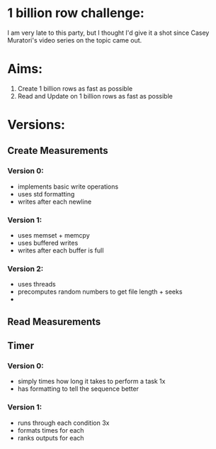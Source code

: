 # 1 billion row challenge:
I am very late to this party, but I thought I'd give it a shot since Casey Muratori's
video series on the topic came out.

# Aims: 
1. Create 1 billion rows as fast as possible 
2. Read and Update on 1 billion rows as fast as possible

# Versions:
## Create Measurements
### Version 0: 
- implements basic write operations
- uses std formatting
- writes after each newline

### Version 1:
- uses memset + memcpy
- uses buffered writes
- writes after each buffer is full

### Version 2:
- uses threads 
- precomputes random numbers to get file length + seeks 
- 

## Read Measurements

## Timer
### Version 0:
- simply times how long it takes to perform a task 1x
- has formatting to tell the sequence better

### Version 1:
- runs through each condition 3x 
- formats times for each 
- ranks outputs for each
